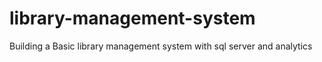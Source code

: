 # library-management-system
Building a Basic library management system with sql server and analytics
